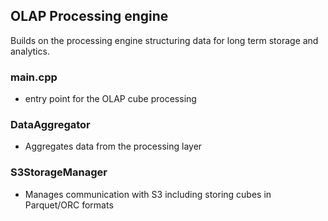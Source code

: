 ## OLAP Processing engine
Builds on the processing engine structuring data for long term storage and analytics.

### main.cpp
- entry point for the OLAP cube processing

### DataAggregator
- Aggregates data from the processing layer

### S3StorageManager
- Manages communication with S3 including storing cubes in Parquet/ORC formats
